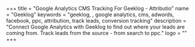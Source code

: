 +++
title = "Google Analytics CMS Tracking For Geeklog - Attributio"
name = "Geeklog"
keywords = "geeklog, , google analytics, cms, adwords, facebook, ppc, attribution, track leads, conversion tracking"
description = "Connect Google Analytics with Geeklog to find out where your leads are coming from. Track leads from the source - from search to ppc."
logo = ""
+++
